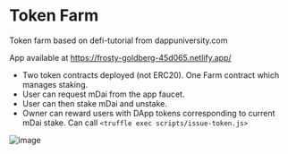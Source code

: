 # Token Farm

Token farm based on defi-tutorial from dappuniversity.com

App available at https://frosty-goldberg-45d065.netlify.app/

- Two token contracts deployed (not ERC20). One Farm contract which manages staking.
- User can request mDai from the app faucet.
- User can then stake mDai and unstake.
- Owner can reward users with DApp tokens corresponding to current mDai stake. Can call `<truffle exec scripts/issue-token.js>`

![image](https://user-images.githubusercontent.com/85746124/121868284-17a0af00-cd01-11eb-849f-80d6cf08a263.png)
